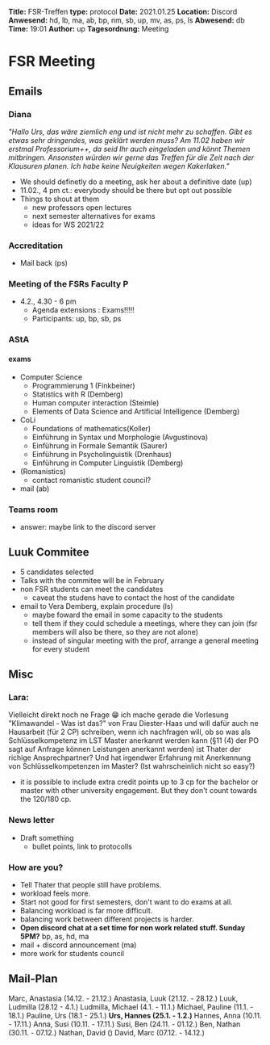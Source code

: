**Title:** FSR-Treffen
**type:** protocol
**Date:** 2021.01.25
**Location:** Discord
**Anwesend:**  hd, lb, ma, ab, bp, nm, sb, up, mv, as, ps, ls
**Abwesend:** db
**Time:** 19:01
**Author:** up
**Tagesordnung:** Meeting
# FSR Meeting

## Emails
### Diana 
*"Hallo Urs, das wäre ziemlich eng und ist nicht mehr zu schaffen. Gibt es etwas sehr dringendes, was geklärt werden muss? Am 11.02 haben wir erstmal Professorium++, da seid Ihr auch eingeladen und könnt Themen mitbringen. Ansonsten würden wir gerne das Treffen für die Zeit nach der Klausuren planen. Ich habe keine Neuigkeiten wegen Kakerlaken."*
- We should definetly do a meeting, ask her about a definitive date (up)
- 11.02., 4 pm ct.: everybody should be there but opt out possible
- Things to shout at them
    - new professors open lectures 
    - next semester alternatives for exams
    - ideas for WS 2021/22 


### Accreditation
- Mail back (ps)

### Meeting of the FSRs Faculty P
- 4.2., 4.30 - 6 pm 
    - Agenda extensions : Exams!!!!!
    - Participants: up, bp, sb, ps

### AStA

#### exams
- Computer Science
    - Programmierung 1 (Finkbeiner)
    - Statistics with R (Demberg)
    - Human computer interaction (Steimle)
    - Elements of Data Science and Artificial Intelligence (Demberg)
- CoLi
    - Foundations of mathematics(Koller)
    - Einführung in Syntax und Morphologie (Avgustinova)
    - Einführung in Formale Semantik (Saurer)
    - Einführung in Psycholinguistik (Drenhaus)
    - Einführung in Computer Linguistik (Demberg) 
- (Romanistics)
    - contact romanistic student council?
- mail (ab)

### Teams room
- answer: maybe link to the discord server 
 
## Luuk Commitee
- 5 candidates selected
- Talks with the commitee will be in February
- non FSR students can meet the candidates
    - caveat the studens have to contact the host of the candidate
- email to Vera Demberg, explain procedure (ls)
    - maybe foward the email in some capacity to the students
    - tell them if they could schedule a meetings, where they can join (fsr members will also be there, so they are not alone)
    - instead of singular meeting with the prof, arrange a general meeting for every student

## Misc
### Lara: 
Vielleicht direkt noch ne Frage :grin:  ich mache gerade die Vorlesung "Klimawandel - Was ist das?" von Frau Diester-Haas und will dafür auch ne Hausarbeit (für 2 CP) schreiben, wenn ich nachfragen will, ob so was als Schlüsselkompetenz im LST Master anerkannt werden kann (§11 (4) der PO sagt auf Anfrage können Leistungen anerkannt werden) ist Thater der richige Ansprechpartner? Und hat irgendwer Erfahrung mit Anerkennung von Schlüsselkompetenzen im Master? (Ist wahrscheinlich nicht so easy?)
- it is possible to include extra credit points up to 3 cp for the bachelor or master with other university engagement. But they don't count towards the 120/180 cp.

### News letter
- Draft something 
    - bullet points, link to protocolls

### How are you?
- Tell Thater that people still have problems.
- workload feels more.
- Start not good for first semesters, don't want to do exams at all.
- Balancing workload is far more difficult.
- balancing work between different projects is harder.
- **Open discord chat at a set time for non work related stuff. Sunday 5PM?** bp, as, hd, ma
- mail + discord announcement (ma)
- more work for students council

## Mail-Plan
Marc, Anastasia (14.12. - 21.12.)
Anastasia, Luuk (21.12. - 28.12.)
Luuk, Ludmilla (28.12 - 4.1.)
Ludmilla, Michael (4.1. - 11.1.)
Michael, Pauline (11.1. - 18.1.)
Pauline, Urs (18.1 - 25.1.)
**Urs, Hannes (25.1. - 1.2.)**
Hannes, Anna (10.11. - 17.11.)
Anna, Susi (10.11. - 17.11.)
Susi, Ben (24.11. - 01.12.)
Ben, Nathan (30.11. - 07.12.)
Nathan, David () 
David, Marc (07.12. - 14.12.)